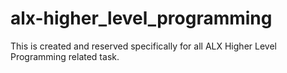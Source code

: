 # alx-higher_level_programming
This is created and reserved specifically for all ALX Higher Level Programming related task.
